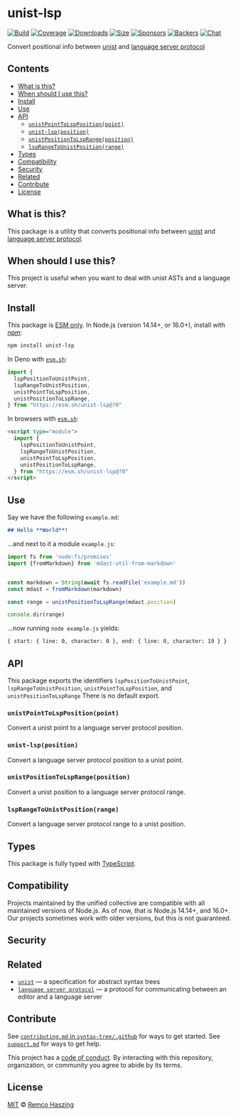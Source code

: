 # unist-lsp

[![Build][build-badge]][build]
[![Coverage][coverage-badge]][coverage]
[![Downloads][downloads-badge]][downloads]
[![Size][size-badge]][size]
[![Sponsors][sponsors-badge]][collective]
[![Backers][backers-badge]][collective]
[![Chat][chat-badge]][chat]

Convert positional info between [unist][] and [language server protocol][]

## Contents

*   [What is this?](#what-is-this)
*   [When should I use this?](#when-should-i-use-this)
*   [Install](#install)
*   [Use](#use)
*   [API](#api)
    *   [`unistPointToLspPosition(point)`](#unistpointtolsppositionpoint)
    *   [`unist-lsp(position)`](#unist-lspposition)
    *   [`unistPositionToLspRange(position)`](#unistpositiontolsprangeposition)
    *   [`lspRangeToUnistPosition(range)`](#lsprangetounistpositionrange)
*   [Types](#types)
*   [Compatibility](#compatibility)
*   [Security](#security)
*   [Related](#related)
*   [Contribute](#contribute)
*   [License](#license)

## What is this?

This package is a utility that converts positional info between [unist][] and
[language server protocol][].

## When should I use this?

This project is useful when you want to deal with unist ASTs and a language
server.

## Install

This package is [ESM only][esm].
In Node.js (version 14.14+, or 16.0+), install with [npm][]:

```sh
npm install unist-lsp
```

In Deno with [`esm.sh`][esmsh]:

```js
import {
  lspPositionToUnistPoint,
  lspRangeToUnistPosition,
  unistPointToLspPosition,
  unistPositionToLspRange,
} from "https://esm.sh/unist-lsp@?0"
```

In browsers with [`esm.sh`][esmsh]:

```html
<script type="module">
  import {
    lspPositionToUnistPoint,
    lspRangeToUnistPosition,
    unistPointToLspPosition,
    unistPositionToLspRange,
  } from "https://esm.sh/unist-lsp@?0"
</script>
```

## Use

Say we have the following `example.md`:

```markdown
## Hello **World**!
```

…and next to it a module `example.js`:

```js
import fs from 'node:fs/promises'
import {fromMarkdown} from 'mdast-util-from-markdown'


const markdown = String(await fs.readFile('example.md'))
const mdast = fromMarkdown(markdown)

const range = unistPositionToLspRange(mdast.position)

console.dir(range)
```

…now running `node example.js` yields:

```html
{ start: { line: 0, character: 0 }, end: { line: 0, character: 19 } }
```

## API

This package exports the identifiers  `lspPositionToUnistPoint`, `lspRangeToUnistPosition`, `unistPointToLspPosition`, and `unistPositionToLspRange`
There is no default export.

### `unistPointToLspPosition(point)`

Convert a unist point to a language server protocol position.

### `unist-lsp(position)`

Convert a language server protocol position to a unist point.

### `unistPositionToLspRange(position)`

Convert a unist position to a language server protocol range.

### `lspRangeToUnistPosition(range)`

Convert a language server protocol range to a unist position.

## Types

This package is fully typed with [TypeScript][].

## Compatibility

Projects maintained by the unified collective are compatible with all maintained
versions of Node.js.
As of now, that is Node.js 14.14+, and 16.0+.
Our projects sometimes work with older versions, but this is not guaranteed.

## Security

## Related

*   [`unist`][unist]
    — a specification for abstract syntax trees
*   [`language server protocol`](https://microsoft.github.io/language-server-protocol)
    — a protocol for communicating between an editor and a language server

## Contribute

See [`contributing.md` in `syntax-tree/.github`][contributing] for ways to get
started.
See [`support.md`][support] for ways to get help.

This project has a [code of conduct][coc].
By interacting with this repository, organization, or community you agree to
abide by its terms.

## License

[MIT][license] © [Remco Haszing][author]

<!-- Definitions -->

[build-badge]: https://github.com/syntax-tree/unist-lsp/workflows/main/badge.svg

[build]: https://github.com/syntax-tree/unist-lsp/actions

[coverage-badge]: https://img.shields.io/codecov/c/github/syntax-tree/unist-lsp.svg

[coverage]: https://codecov.io/github/syntax-tree/unist-lsp

[downloads-badge]: https://img.shields.io/npm/dm/unist-lsp.svg

[downloads]: https://www.npmjs.com/package/unist-lsp

[size-badge]: https://img.shields.io/bundlephobia/minzip/unist-lsp.svg

[size]: https://bundlephobia.com/result?p=unist-lsp

[sponsors-badge]: https://opencollective.com/unified/sponsors/badge.svg

[backers-badge]: https://opencollective.com/unified/backers/badge.svg

[collective]: https://opencollective.com/unified

[chat-badge]: https://img.shields.io/badge/chat-discussions-success.svg

[chat]: https://github.com/syntax-tree/unist/discussions

[language server protocol]: https://microsoft.github.io/language-server-protocol

[license]: license

[npm]: https://docs.npmjs.com/cli/install

[author]: https://github.com/remcohaszing

[esm]: https://gist.github.com/sindresorhus/a39789f98801d908bbc7ff3ecc99d99c

[esmsh]: https://esm.sh

[typescript]: https://www.typescriptlang.org

[contributing]: https://github.com/syntax-tree/.github/blob/main/contributing.md

[support]: https://github.com/syntax-tree/.github/blob/HEAD/support.md

[coc]: https://github.com/syntax-tree/.github/blob/HEAD/code-of-conduct.md

[unist]: https://github.com/syntax-tree/unist
